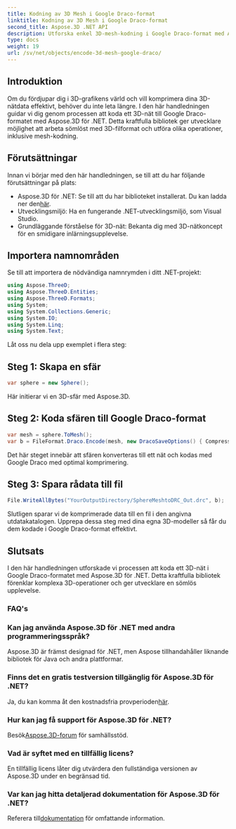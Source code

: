 ```yaml
---
title: Kodning av 3D Mesh i Google Draco-format
linktitle: Kodning av 3D Mesh i Google Draco-format
second_title: Aspose.3D .NET API
description: Utforska enkel 3D-mesh-kodning i Google Draco-format med Aspose.3D för .NET. Följ vår steg-för-steg-guide. Effektiv, kraftfull och utvecklarvänlig!
type: docs
weight: 19
url: /sv/net/objects/encode-3d-mesh-google-draco/
---
```

## Introduktion
Om du fördjupar dig i 3D-grafikens värld och vill komprimera dina 3D-nätdata effektivt, behöver du inte leta längre. I den här handledningen guidar vi dig genom processen att koda ett 3D-nät till Google Draco-formatet med Aspose.3D för .NET. Detta kraftfulla bibliotek ger utvecklare möjlighet att arbeta sömlöst med 3D-filformat och utföra olika operationer, inklusive mesh-kodning.
## Förutsättningar
Innan vi börjar med den här handledningen, se till att du har följande förutsättningar på plats:
-  Aspose.3D för .NET: Se till att du har biblioteket installerat. Du kan ladda ner den[här](https://releases.aspose.com/3d/net/).
- Utvecklingsmiljö: Ha en fungerande .NET-utvecklingsmiljö, som Visual Studio.
- Grundläggande förståelse för 3D-nät: Bekanta dig med 3D-nätkoncept för en smidigare inlärningsupplevelse.
## Importera namnområden
Se till att importera de nödvändiga namnrymden i ditt .NET-projekt:
```csharp
using Aspose.ThreeD;
using Aspose.ThreeD.Entities;
using Aspose.ThreeD.Formats;
using System;
using System.Collections.Generic;
using System.IO;
using System.Linq;
using System.Text;
```
Låt oss nu dela upp exemplet i flera steg:
## Steg 1: Skapa en sfär
```csharp
var sphere = new Sphere();
```
Här initierar vi en 3D-sfär med Aspose.3D.
## Steg 2: Koda sfären till Google Draco-format
```csharp
var mesh = sphere.ToMesh();
var b = FileFormat.Draco.Encode(mesh, new DracoSaveOptions() { CompressionLevel = DracoCompressionLevel.Optimal });
```
Det här steget innebär att sfären konverteras till ett nät och kodas med Google Draco med optimal komprimering.
## Steg 3: Spara rådata till fil
```csharp
File.WriteAllBytes("YourOutputDirectory/SphereMeshtoDRC_Out.drc", b);
```
Slutligen sparar vi de komprimerade data till en fil i den angivna utdatakatalogen.
Upprepa dessa steg med dina egna 3D-modeller så får du dem kodade i Google Draco-format effektivt.
## Slutsats
I den här handledningen utforskade vi processen att koda ett 3D-nät i Google Draco-formatet med Aspose.3D för .NET. Detta kraftfulla bibliotek förenklar komplexa 3D-operationer och ger utvecklare en sömlös upplevelse.

### FAQ's
### Kan jag använda Aspose.3D för .NET med andra programmeringsspråk?
Aspose.3D är främst designad för .NET, men Aspose tillhandahåller liknande bibliotek för Java och andra plattformar.
### Finns det en gratis testversion tillgänglig för Aspose.3D för .NET?
 Ja, du kan komma åt den kostnadsfria provperioden[här](https://releases.aspose.com/).
### Hur kan jag få support för Aspose.3D för .NET?
 Besök[Aspose.3D-forum](https://forum.aspose.com/c/3d/18) för samhällsstöd.
### Vad är syftet med en tillfällig licens?
En tillfällig licens låter dig utvärdera den fullständiga versionen av Aspose.3D under en begränsad tid.
### Var kan jag hitta detaljerad dokumentation för Aspose.3D för .NET?
 Referera till[dokumentation](https://reference.aspose.com/3d/net/) för omfattande information.